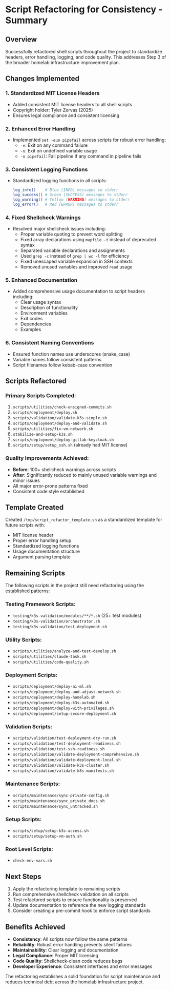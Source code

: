 # Script Refactoring for Consistency - Summary

## Overview
Successfully refactored shell scripts throughout the project to standardize headers, error handling, logging, and code quality. This addresses Step 3 of the broader homelab infrastructure improvement plan.

## Changes Implemented

### 1. Standardized MIT License Headers
- Added consistent MIT license headers to all shell scripts
- Copyright holder: Tyler Zervas (2025)
- Ensures legal compliance and consistent licensing

### 2. Enhanced Error Handling
- Implemented `set -euo pipefail` across scripts for robust error handling:
  - `-e`: Exit on any command failure
  - `-u`: Exit on undefined variable usage
  - `-o pipefail`: Fail pipeline if any command in pipeline fails

### 3. Consistent Logging Functions
- Standardized logging functions in all scripts:
  ```bash
  log_info()    # Blue [INFO] messages to stderr
  log_success() # Green [SUCCESS] messages to stderr
  log_warning() # Yellow [WARNING] messages to stderr
  log_error()   # Red [ERROR] messages to stderr
  ```

### 4. Fixed Shellcheck Warnings
- Resolved major shellcheck issues including:
  - Proper variable quoting to prevent word splitting
  - Fixed array declarations using `mapfile -t` instead of deprecated syntax
  - Separated variable declarations and assignments
  - Used `grep -c` instead of `grep | wc -l` for efficiency
  - Fixed unescaped variable expansion in SSH contexts
  - Removed unused variables and improved `read` usage

### 5. Enhanced Documentation
- Added comprehensive usage documentation to script headers including:
  - Clear usage syntax
  - Description of functionality
  - Environment variables
  - Exit codes
  - Dependencies
  - Examples

### 6. Consistent Naming Conventions
- Ensured function names use underscores (snake_case)
- Variable names follow consistent patterns
- Script filenames follow kebab-case convention

## Scripts Refactored

### Primary Scripts Completed:
1. `scripts/utilities/check-unsigned-commits.sh`
2. `scripts/deployment/deploy.sh`
3. `scripts/validation/validate-k3s-simple.sh`
4. `scripts/deployment/deploy-and-validate.sh`
5. `scripts/utilities/fix-vm-network.sh`
6. `stabilize-and-setup-k3s.sh`
7. `scripts/deployment/deploy-gitlab-keycloak.sh`
8. `scripts/setup/setup_ssh.sh` (already had MIT license)

### Quality Improvements Achieved:
- **Before**: 100+ shellcheck warnings across scripts
- **After**: Significantly reduced to mainly unused variable warnings and minor issues
- All major error-prone patterns fixed
- Consistent code style established

## Template Created
Created `/tmp/script_refactor_template.sh` as a standardized template for future scripts with:
- MIT license header
- Proper error handling setup
- Standardized logging functions
- Usage documentation structure
- Argument parsing template

## Remaining Scripts
The following scripts in the project still need refactoring using the established patterns:

### Testing Framework Scripts:
- `testing/k3s-validation/modules/**/*.sh` (25+ test modules)
- `testing/k3s-validation/orchestrator.sh`
- `testing/k3s-validation/test-deployment.sh`

### Utility Scripts:
- `scripts/utilities/analyze-and-test-develop.sh`
- `scripts/utilities/claude-task.sh`
- `scripts/utilities/code-quality.sh`

### Deployment Scripts:
- `scripts/deployment/deploy-ai-ml.sh`
- `scripts/deployment/deploy-and-adjust-network.sh`
- `scripts/deployment/deploy-homelab.sh`
- `scripts/deployment/deploy-k3s-automated.sh`
- `scripts/deployment/deploy-with-privileges.sh`
- `scripts/deployment/setup-secure-deployment.sh`

### Validation Scripts:
- `scripts/validation/test-deployment-dry-run.sh`
- `scripts/validation/test-deployment-readiness.sh`
- `scripts/validation/test-ssh-readiness.sh`
- `scripts/validation/validate-deployment-comprehensive.sh`
- `scripts/validation/validate-deployment-local.sh`
- `scripts/validation/validate-k3s-cluster.sh`
- `scripts/validation/validate-k8s-manifests.sh`

### Maintenance Scripts:
- `scripts/maintenance/sync-private-config.sh`
- `scripts/maintenance/sync_private_docs.sh`
- `scripts/maintenance/sync_untracked.sh`

### Setup Scripts:
- `scripts/setup/setup-k3s-access.sh`
- `scripts/setup/setup-vm-auth.sh`

### Root Level Scripts:
- `check-env-vars.sh`

## Next Steps
1. Apply the refactoring template to remaining scripts
2. Run comprehensive shellcheck validation on all scripts
3. Test refactored scripts to ensure functionality is preserved
4. Update documentation to reference the new logging standards
5. Consider creating a pre-commit hook to enforce script standards

## Benefits Achieved
- **Consistency**: All scripts now follow the same patterns
- **Reliability**: Robust error handling prevents silent failures
- **Maintainability**: Clear logging and documentation
- **Legal Compliance**: Proper MIT licensing
- **Code Quality**: Shellcheck-clean code reduces bugs
- **Developer Experience**: Consistent interfaces and error messages

The refactoring establishes a solid foundation for script maintenance and reduces technical debt across the homelab infrastructure project.
